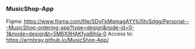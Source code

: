 ### MusicShop-App

Figma: https://www.figma.com/file/SDyFkMqmagAYYIU5tvSdgg/Personal---MusicShop-ordering-app?type=design&node-id=0-1&mode=design&t=5M6X9HAKfya9ihIa-0
Access to: https://armbray.github.io/MusicShop-App/
